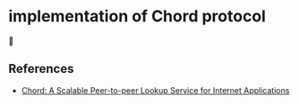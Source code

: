 # implementation of Chord protocol 

:construction:

## References

* [Chord: A Scalable Peer-to-peer Lookup Service for Internet
Applications](https://pdos.csail.mit.edu/6.824/papers/stoica-chord.pdf)